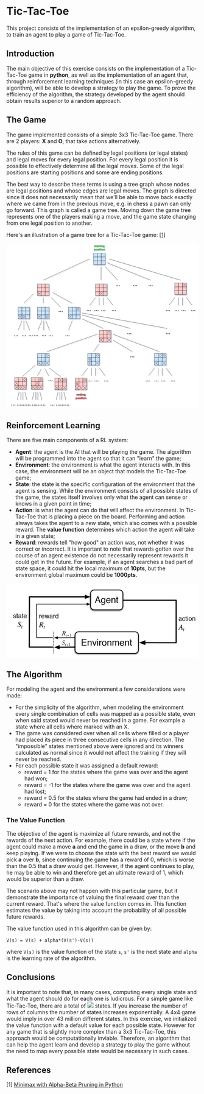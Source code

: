 # Tic-Tac-Toe

This project consists of the implementation of an epsilon-greedy algorithm, to train an agent to play a game of Tic-Tac-Toe.

## Introduction
The main objective of this exercise consists on the implementation of a Tic-Tac-Toe game in **python**, as well as the implementation of an agent that, through reinforcement learning techniques (in this case an epsilon-greedy algorithm), will be able to develop a strategy to play the game. To prove the efficiency of the algorithm, the strategy developed by the agent should obtain results superior to a random approach.

## The Game

The game implemented consists of a simple 3x3 Tic-Tac-Toe game. There are 2 players: **X** and **O**, that take actions alternatively.

The rules of this game can be defined by legal positions (or legal states) and legal moves for every legal position. For every legal position it is possible to effectively determine all the legal moves. Some of the legal positions are starting positions and some are ending positions.

The best way to describe these terms is using a tree graph whose nodes are legal positions and whose edges are legal moves. The graph is directed since it does not necessarily mean that we'll be able to move back exactly where we came from in the previous move, e.g. in chess a pawn can only go forward. This graph is called a game tree. Moving down the game tree represents one of the players making a move, and the game state changing from one legal position to another.

Here's an illustration of a game tree for a Tic-Tac-Toe game: [[1]](#minmaxABP)

![tic_tac_toe_graph](imgs/tic_tac_toe_graph.png)

## Reinforcement Learning

There are five main components of a RL system:

* **Agent**: the agent is the AI that will be playing the game. The algorithm will be programmed into the agent so that it can "learn" the game;
* **Environment**: the environment is what the agent interacts with. In this case, the environment will be an object that models the Tic-Tac-Toe game;
* **State**: the state is the specific configuration of the environment that the agent is sensing. While the environment consists of all possible states of the game, the states itself involves only what the agent can sense or knows in a given point in time;
* **Action**: is what the agent can do that will affect the environment. In Tic-Tac-Toe that is placing a piece on the board. Performing and action always takes the agent to a new state, which also comes with a possible reward. The **value function** determines which action the agent will take in a given state;  
* **Reward**: rewards tell "how good" an action was, not whether it was correct or incorrect. It is important to note that rewards gotten over the course of an agent existence do not necessarily represent rewards it could get in the future. For example, if an agent searches a bad part of state space, it could hit the local maximum of **10pts**, but the environment global maximum could be **1000pts**.

![reinforcement_learning](imgs/reinforcement_learning.jpg)

## The Algorithm
 For modeling the agent and the environment a few considerations were made: 

 * For the simplicity of the algorithm, when modeling the environment every single combination of cells was mapped as a possible state, even when said stated would never be reached in a game. For example a state where all cells where marked with an X.
 * The game was considered over when all cells where filled or a player had placed its piece in three consecutive cells in any direction. The "impossible" states mentioned above were ignored and its winners calculated as normal since it would not affect the training if they will never be reached.
 * For each possible state it was assigned a default reward:
 	+ reward = 1 for the states where the game was over and the agent had won;
 	+ reward = -1 for the states where the game was over and the agent had lost;
 	+ reward = 0.5 for the states where the game had ended in a draw;
 	+ reward = 0 for the states where the game was not over.

### The Value Function
The objective of the agent is maximize all future rewards, and not the rewards of the next action. For example, there could be a state where if the agent could make a move **a** and end the game in a draw, or the move **b** and keep playing. If we were to choose the state with the best reward we would pick **a** over **b**, since continuing the game has a reward of 0, which is worse than the 0.5 that a draw would get. However, if the agent continues to play, he may be able to win and therefore get an ultimate reward of 1, which would be superior than a draw.

The scenario above may not happen with this particular game, but it demonstrate the importance of valuing the final reward over than the current reward. That's where the value function comes in. This function estimates the value by taking into account the probability of all possible future rewards.

The value function used in this algorithm can be given by:

	V(s) = V(s) + alpha*(V(s')-V(s)) 

where `V(s)` is the value function of the state `s`, `s'` is the next state and `alpha` is the learning rate of the algorithm.

## Conclusions

It is important to note that, in many cases, computing every single state and what the agent should do for each one is ludicrous. For a simple game like Tic-Tac-Toe, there are a total of <img src = "https://render.githubusercontent.com/render/math?math=possible\_values\_for\_each\_cell^{(num\_rows\cdot num\_cols)}=3^9=19,683"> states. If you increase the number of rows of columns the number of states increases exponentially. A 4x4 game would imply in over 43 million different states. In this exercise, we initialized the value function with a default value for each possible state. However for any game that is slightly more complex than a 3x3 Tic-Tac-Toe, this approach would be computationally inviable. Therefore, an algorithm that can help the agent learn and develop a strategy to play the game without the need to map every possible state would be necessary in such cases.

## References
<a id="minmaxABP">[1]</a> 
[Minimax with Alpha-Beta Pruning in Python](https://stackabuse.com/minimax-and-alpha-beta-pruning-in-python/)